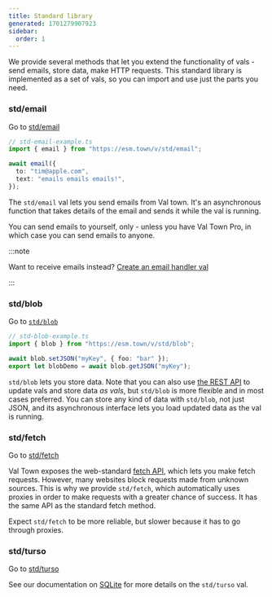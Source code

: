 ```yaml
---
title: Standard library
generated: 1701279907923
sidebar:
  order: 1
---
```


We provide several methods that let you extend the functionality of vals - send
emails, store data, make HTTP requests. This standard library is implemented as
a set of vals, so you can import and use just the parts you need.

### std/email

Go to [std/email](https://www.val.town/v/std/email)

```ts
// std-email-example.ts
import { email } from "https://esm.town/v/std/email";

await email({
  to: "tim@apple.com",
  text: "emails emails emails!",
});
```

The `std/email` val lets you send emails from Val town. It's an asynchronous
function that takes details of the email and sends it while the val is running.

You can send emails to yourself, only - unless you have Val Town Pro, in which
case you can send emails to anyone.

:::note

Want to receive emails instead? [Create an email handler val](/types/email/)

:::

### std/blob

Go to [`std/blob`](https://www.val.town/v/std/blob)

```ts
// std-blob-example.ts
import { blob } from "https://esm.town/v/std/blob";

await blob.setJSON("myKey", { foo: "bar" });
export let blobDemo = await blob.getJSON("myKey");
```

`std/blob` lets you store data. Note that you can also use
[the REST API](/api/vals/) to update vals and store data _as vals_, but
`std/blob` is more flexible and in most cases preferred. You can store any kind
of data with `std/blob`, not just JSON, and its asynchronous interface lets you
load updated data as the val is running.

### std/fetch

Go to [std/fetch](https://www.val.town/v/std/fetch)

Val Town exposes the web-standard
[fetch API](https://developer.mozilla.org/en-US/docs/Web/API/Fetch_API), which
lets you make fetch requests. However, many websites block requests made from
unknown sources. This is why we provide `std/fetch`, which automatically uses
proxies in order to make requests with a greater chance of success. It has the
same API as the standard fetch method.

Expect `std/fetch` to be more reliable, but slower because it has to go through
proxies.

### std/turso

Go to [std/turso](https://www.val.town/v/std/turso)

See our documentation on [SQLite](/reference/val-town-sqlite/) for more details
on the `std/turso` val.
